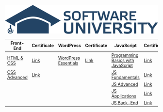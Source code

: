 <div>
    <img src="logo.png" width="900px"</img> 
</div>

<table>
    <thead>
        <tr>
            <th>Front-End</th>
            <th>Certificate</th>
            <th>WordPress</th>
            <th>Certificate</th>
            <th>JavaScript</th>
            <th>Certificate</th>
        </tr>
    </thead>
    <tbody>
        <tr>
            <td><a href="https://softuni.bg/trainings/2375/html-and-css-may-2019">HTML & CSS</a></td>
            <td><a href="https://softuni.bg/certificates/details/69349/285d32d3">Link</a></td>
            <td><a href="https://softuni.bg/trainings/2467/wordpress-essentials-august-2019">WordPress Essentials</a></td>
            <td><a href="https://softuni.bg/certificates/details/70798/e94e64f4">Link</a></td>
            <td><a href="https://softuni.bg/trainings/2904/programming-basics-with-javascript-april-2020">Programming Basics with JavaScript</a></td>
            <td><a href="https://softuni.bg/certificates/details/82235/b1fe98ed">Link</a></td>
        </tr>
        <tr>
            <td><a href="https://softuni.bg/trainings/2543/css-advanced-november-2019">CSS Advanced</a></td>
            <td><a href="https://softuni.bg/certificates/details/75151/0669d5c8">Link</a></td>
            <td></td>
            <td></td>
            <td><a href="https://softuni.bg/trainings/3133/js-fundamentals-september-2020">JS Fundamentals</a></td>
            <td><a href="https://softuni.bg/certificates/details/94477/1dca9c93">Link</a></td>
        </tr>
        <tr>
            <td></td>
            <td></td>
            <td></td>
            <td></td>
            <td><a href="https://softuni.bg/trainings/3217/js-advanced-january-2021">JS Advanced</a></td>
            <td><a href="https://softuni.bg/certificates/details/103928/7d5a81e1">Link</a></td>
        </tr>
        <tr>
            <td></td>
            <td></td>
            <td></td>
            <td></td>
            <td><a href="https://softuni.bg/trainings/3218/js-applications-february-2021">JS Applications</a></td>
            <td><a href="https://softuni.bg/certificates/details/102521/6e7e560a">Link</a></td>
        </tr>
        <tr>
            <td></td>
            <td></td>
            <td></td>
            <td></td>
            <td><a href="https://softuni.bg/trainings/3496/js-back-end-september-2021">JS Back-End</a></td>
            <td><a href="https://softuni.bg/certificates/details/117848/37b0cb13">Link</a></td>
        </tr>
    </tbody>
</table>

